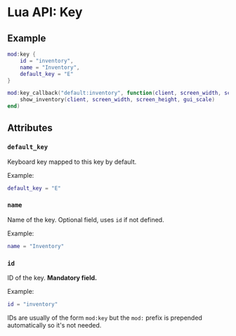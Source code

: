 # Lua API: Key

## Example

```lua
mod:key {
	id = "inventory",
	name = "Inventory",
	default_key = "E"
}

mod:key_callback("default:inventory", function(client, screen_width, screen_height, gui_scale)
	show_inventory(client, screen_width, screen_height, gui_scale)
end)
```

## Attributes

### `default_key`

Keyboard key mapped to this key by default.

Example:
```lua
default_key = "E"
```

### `name`

Name of the key. Optional field, uses `id` if not defined.

Example:
```lua
name = "Inventory"
```

### `id`

ID of the key. **Mandatory field.**

Example:
```lua
id = "inventory"
```

IDs are usually of the form `mod:key` but the `mod:` prefix is prepended automatically so it's not needed.

